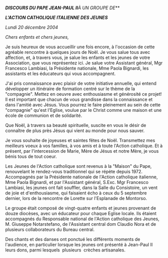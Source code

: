 ***DISCOURS DU PAPE JEAN-PAUL II**À UN GROUPE DE***

***L'ACTION CATHOLIQUE ITALIENNE DES JEUNES***

*Lundi 20 décembre 2004*

*Chers enfants et chers jeunes,*

Je suis heureux de vous accueillir une fois encore, à l'occasion de cette agréable rencontre à quelques jours de Noël. Je vous salue tous avec affection, et, à travers vous, je salue les enfants et les jeunes de votre Association, que vous représentez ici. Je salue votre Assistant général, Mgr Francesco Lambiasi, la Présidente nationale, Mme Paola Bignardi, les assistants et les éducateurs qui vous accompagnent.

J'ai pris connaissance avec plaisir de votre initiative annuelle, qui entend développer un itinéraire de formation centré sur le thème de la "compagnie". Mettez en oeuvre avec enthousiasme et générosité ce projet! Il est important que chacun de vous grandisse dans la connaissance et dans l'amitié avec Jésus. Vous pourrez le faire pleinement au sein de cette "compagnie" qu'est l'Eglise, voulue par le Christ comme une maison et une école de communion et de solidarité.

Que Noël, à travers sa beauté spirituelle, suscite en vous le désir de connaître de plus près Jésus qui vient au monde pour nous sauver.

Je vous souhaite de joyeuses et saintes fêtes de Noël. Transmettez mes meilleurs voeux à vos familles, à vos amis et à toute l'Action catholique. Et à présent, par l'intercession de Marie, Mère de Jésus et notre Mère, je vous bénis tous de tout coeur.

Les Jeunes de l'Action catholique sont revenus à la "Maison" du Pape, renouvelant le rendez-vous traditionnel qui se répète depuis 1972. Accompagnés par la Présidente nationale de l'Action catholique italienne, Mme Paola Bignardi, et par l'Assistant général, S.Exc. Mgr Francesco Lambiasi, les jeunes ont fait souffler, dans la Salle du Consistoire, un vent de joie et d'enthousiasme, qui faisaient écho à ceux du 5 septembre dernier, lors de la rencontre de Lorette sur l'Esplanade de Montorso.

Le groupe était composé de vingt-quatre enfants et jeunes provenant de douze diocèses, avec un éducateur pour chaque Eglise locale. Ils étaient accompagnés du Responsable national de l'Action catholique des Jeunes, M. Giuseppe Notarstefano, de l'Assistant central dom Claudio Nora et de plusieurs collaborateurs du Bureau central.

Des chants et des danses ont ponctué les différents moments de l'audience, en particulier lorsque les jeunes ont présenté à Jean-Paul II leurs dons, parmi lesquels  plusieurs  crèches artisanales.